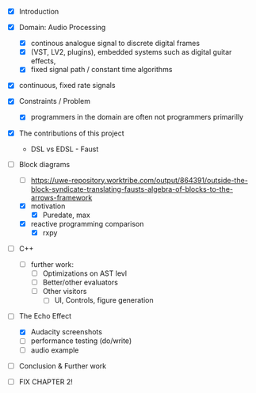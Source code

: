  - [x] Introduction
  - [x] Domain: Audio Processing
    - [x] continous analogue signal to discrete digital frames
    - [x] (VST, LV2, plugins), embedded systems such as digital guitar effects, 
    - [x] fixed signal path / constant time algorithms
   - [x] continuous, fixed rate signals
  - [x] Constraints / Problem
    - [x] programmers in the domain are often not programmers primarilly
  - [x] The contributions of this project 
    - DSL vs EDSL - Faust

 - [ ] Block diagrams
   - [ ] https://uwe-repository.worktribe.com/output/864391/outside-the-block-syndicate-translating-fausts-algebra-of-blocks-to-the-arrows-framework
   - [x] motivation
     - [x] Puredate, max
   - [x] reactive programming comparison
     - [x] rxpy

 - [ ] C++ 
   - [ ] further work:
     - [ ] Optimizations on AST levl
     - [ ] Better/other evaluators
     - [ ] Other visitors
       - [ ] UI, Controls, figure generation

 - [ ] The Echo Effect
   - [x] Audacity screenshots
   - [ ] performance testing (do/write)
   - [ ] audio example 

 - [ ] Conclusion & Further work

 - [ ] FIX CHAPTER 2!
